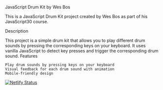 JavaScript Drum Kit by Wes Bos

This is a JavaScript Drum Kit project created by Wes Bos as part of his JavaScript30 course.

Description

This project is a simple drum kit that allows you to play different drum sounds by pressing the corresponding keys on your keyboard. It uses vanilla JavaScript to detect key presses and trigger the corresponding drum sound.
Features

    Play drum sounds by pressing keys on your keyboard
    Visual feedback for each drum sound with animation
    Mobile-friendly design
    



[![Netlify Status](https://api.netlify.com/api/v1/badges/b24539ec-81bb-4429-80ad-92a37dd912f2/deploy-status)](https://app.netlify.com/sites/javadrumkit/deploys)
